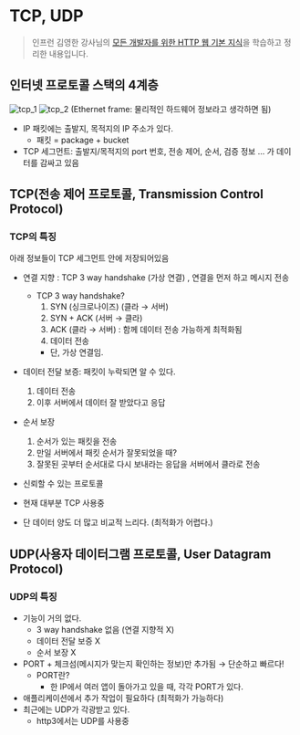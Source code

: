 # TCP, UDP
> 인프런 김영한 강사님의 [모든 개발자를 위한 HTTP 웹 기본 지식](https://www.inflearn.com/course/http-%EC%9B%B9-%EB%84%A4%ED%8A%B8%EC%9B%8C%ED%81%AC#)을 학습하고 정리한 내용입니다.
## 인터넷 프로토콜 스택의 4계층
![tcp_1](https://github.com/makepin2r/TIL/assets/39889583/410adf6a-ae7f-4422-84cf-f4203253d03f)
![tcp_2](https://github.com/makepin2r/TIL/assets/39889583/ee02f294-9a0d-40c4-90d6-c5540be3dbba)
(Ethernet frame: 물리적인 하드웨어 정보라고 생각하면 됨)
- IP 패킷에는 출발지, 목적지의 IP 주소가 있다.
    - 패킷 = package + bucket
- TCP 세그먼트: 출발지/목적지의 port 번호, 전송 제어, 순서, 검증 정보 … 가 데이터를 감싸고 있음

## TCP(전송 제어 프로토콜, Transmission Control Protocol)
### TCP의 특징
아래 정보들이 TCP 세그먼트 안에 저장되어있음
- 연결 지향 : TCP 3 way handshake (가상 연결) , 연결을 먼저 하고 메시지 전송
    - TCP 3 way handshake?
        1. SYN (싱크로나이즈) (클라 → 서버)
        2. SYN + ACK (서버 → 클라)
        3. ACK (클라 → 서버) : 함께 데이터 전송 가능하게 최적화됨
        4. 데이터 전송
        - 단, 가상 연결임.
- 데이터 전달 보증: 패킷이 누락되면 알 수 있다.
    1. 데이터 전송
    2. 이후 서버에서 데이터 잘 받았다고 응답
- 순서 보장
    1. 순서가 있는 패킷을 전송
    2. 만일 서버에서 패킷 순서가 잘못되었을 때?
    3. 잘못된 곳부터 순서대로 다시 보내라는 응답을 서버에서 클라로 전송

- 신뢰할 수 있는 프로토콜
- 현재 대부분 TCP 사용중
- 단 데이터 양도 더 많고 비교적 느리다. (최적화가 어렵다.)

## UDP(사용자 데이터그램 프로토콜, User Datagram Protocol)
### UDP의 특징
- 기능이 거의 없다.
    - 3 way handshake 없음 (연결 지향적 X)
    - 데이터 전달 보증 X
    - 순서 보장 X
- PORT + 체크섬(메시지가 맞는지 확인하는 정보)만 추가됨 → 단순하고 빠르다!
    - PORT란?
        - 한 IP에서 여러 앱이 돌아가고 있을 때, 각각 PORT가 있다.
- 애플리케이션에서 추가 작업이 필요하다 (최적화가 가능하다)
- 최근에는 UDP가 각광받고 있다.
    - http3에서는 UDP를 사용중
